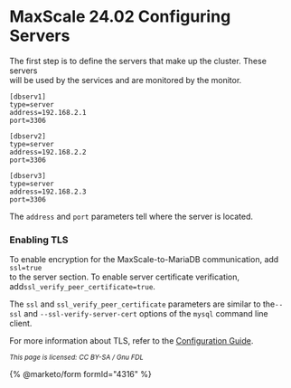 # MaxScale 24.02 Configuring Servers

The first step is to define the servers that make up the cluster. These servers\
will be used by the services and are monitored by the monitor.

```
[dbserv1]
type=server
address=192.168.2.1
port=3306

[dbserv2]
type=server
address=192.168.2.2
port=3306

[dbserv3]
type=server
address=192.168.2.3
port=3306
```

The `address` and `port` parameters tell where the server is located.

### Enabling TLS

To enable encryption for the MaxScale-to-MariaDB communication, add `ssl=true`\
to the server section. To enable server certificate verification, add`ssl_verify_peer_certificate=true`.

The `ssl` and `ssl_verify_peer_certificate` parameters are similar to the`--ssl` and `--ssl-verify-server-cert` options of the `mysql` command line\
client.

For more information about TLS, refer to the [Configuration Guide](../maxscale-24-02getting-started/mariadb-maxscale-2402-maxscale-2402-mariadb-maxscale-configuration-guide.md).

<sub>_This page is licensed: CC BY-SA / Gnu FDL_</sub>

{% @marketo/form formId="4316" %}
